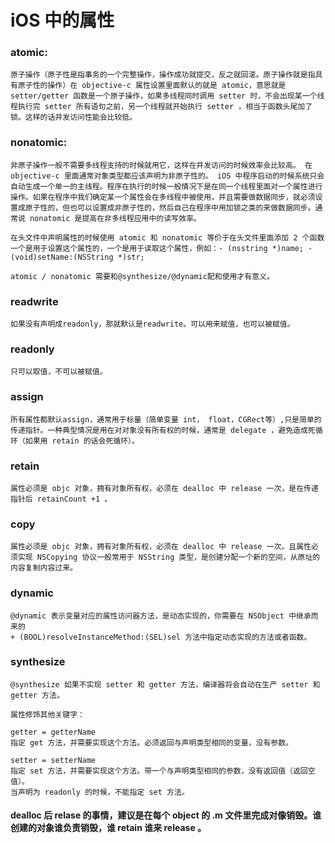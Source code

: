 # iOS 中的属性

### atomic:
    原子操作（原子性是指事务的一个完整操作，操作成功就提交，反之就回滚。原子操作就是指具有原子性的操作）在 objective-c 属性设置里面默认的就是 atomic，意思就是 setter/getter 函数是一个原子操作，如果多线程同时调用 setter 时，不会出现某一个线程执行完 setter 所有语句之前，另一个线程就开始执行 setter ，相当于函数头尾加了锁。这样的话并发访问性能会比较低。

### nonatomic: 
	非原子操作一般不需要多线程支持的时候就用它，这样在并发访问的时候效率会比较高。 在 objective-c 里面通常对象类型都应该声明为非原子性的。 iOS 中程序启动的时候系统只会自动生成一个单一的主线程。程序在执行的时候一般情况下是在同一个线程里面对一个属性进行操作。如果在程序中我们确定某一个属性会在多线程中被使用，并且需要做数据同步，就必须设置成原子性的，但也可以设置成非原子性的，然后自己在程序中用加锁之类的来做数据同步。通常说 nonatomic 是提高在非多线程应用中的读写效率。
	
	在头文件中声明属性的时候使用 atomic 和 nonatomic 等价于在头文件里面添加 2 个函数一个是用于设置这个属性的，一个是用于读取这个属性，例如：- (nsstring *)name; - (void)setName:(NSString *)str;

	atomic / nonatomic 需要和@synthesize/@dynamic配和使用才有意义。

### readwrite
	如果没有声明成readonly，那就默认是readwrite。可以用来赋值，也可以被赋值。

### readonly
	只可以取值，不可以被赋值。
		
### assign
	所有属性都默认assign，通常用于标量（简单变量 int， float，CGRect等）,只是简单的传递指针。一种典型情况是用在对对象没有所有权的时候，通常是 delegate ，避免造成死循环（如果用 retain 的话会死循环）。

### retain
	属性必须是 objc 对象，拥有对象所有权，必须在 dealloc 中 release 一次，是在传递指针后 retainCount +1 。

### copy
	属性必须是 objc 对象，拥有对象所有权，必须在 dealloc 中 release 一次。且属性必须实现 NSCopying 协议一般常用于 NSString 类型，是创建分配一个新的空间，从原址的内容复制内容过来。
	
### dynamic
	@dynamic 表示变量对应的属性访问器方法，是动态实现的，你需要在 NSObject 中继承而来的 
	+ (BOOL)resolveInstanceMethod:(SEL)sel 方法中指定动态实现的方法或者函数。
	
### synthesize
	@synthesize 如果不实现 setter 和 getter 方法，编译器将会自动在生产 setter 和 getter 方法。
	
	属性修饰其他关键字：
	
	getter = getterName
	指定 get 方法，并需要实现这个方法。必须返回与声明类型相同的变量，没有参数。

	setter = setterName
	指定 set 方法，并需要实现这个方法。带一个与声明类型相同的参数，没有返回值（返回空值）。
	当声明为 readonly 的时候，不能指定 set 方法。








<!--NSLog(@"Retain count is %ld", CFGetRetainCount((__bridge CFTypeRef)myObject))-->


#### dealloc 后 relase 的事情，建议是在每个 object 的 .m 文件里完成对像销毁。谁创建的对象谁负责销毁，谁 retain 谁来 release 。
